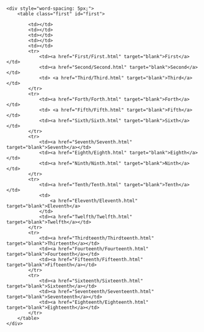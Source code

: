 <!DOCTYPE html>
<html lang="en">

<head>
    <meta charset="UTF-8">
    <meta http-equiv="X-UA-Compatible" content="IE=edge">
    <meta name="viewport" content="width=device-width, initial-scale=1.0">
    <link rel="stylesheet" href="All Project.css">
    <title>All Project</title>
</head>

<body>
    <img src="Picture/bubble (1).jpg" id="first" alt="" srcset="">
    <img src="Picture/bubble (2).jpg" id="second" alt="" srcset="">
    <img src="Picture/bubble (3).jpg" id="third" alt="" srcset="">
    <img src="Picture/bubble (4).jpg" id="forth" alt="" srcset="">
    <img src="Picture/bubble (5).jpg" id="fifth" alt="" srcset="">
    <img src="Picture/bubble (6).jpg" id="sixth" alt="" srcset="">
    <img src="Picture/bubble (7).jpg" id="seventh" alt="" srcset="">
    <img src="Picture/bubble (8).jpg" id="eighth" alt="" srcset="">
    <img src="Picture/bubble (9).jpg" id="ninth" alt="" srcset="">
    <img src="Picture/bubble (10).jpg" id="tenth" alt="" srcset="">

    <div style="word-spacing: 5px;">
        <table class="first" id="first">

            <td></td>
            <td></td>
            <td></td>
            <td></td>
            <td></td>
            <tr>
                <td><a href="First/First.html" target="blank">First</a></td>
                <td><a href="Second/Second.html" target="blank">Second</a></td>
                <td> <a href="Third/Third.html" target="blank">Third</a></td>
            </tr>
            <tr>
                <td><a href="Forth/Forth.html" target="blank">Forth</a> </td>
                <td> <a href="Fifth/Fifth.html" target="blank">Fifth</a></td>
                <td><a href="Sixth/Sixth.html" target="blank">Sixth</a> </td>
            </tr>
            <tr>
                <td><a href="Seventh/Seventh.html" target="blank">Seventh</a></td>
                <td><a href="Eighth/Eighth.html" target="blank">Eighth</a></td>
                <td><a href="Ninth/Ninth.html" target="blank">Ninth</a></td>
            </tr>
            <tr>
                <td><a href="Tenth/Tenth.html" target="blank">Tenth</a></td>
                <td>
                    <a href="Eleventh/Eleventh.html" target="blank">Eleventh</a>
                </td>
                <td><a href="Twelfth/Twelfth.html" target="blank">Twelfth</a></td>
            </tr>
            <tr>
                <td><a href="Thirdteenth/Thirdteenth.html" target="blank">Thirteenth</a></td>
                <td><a href="Fourteenth/Fourteenth.html" target="blank">Fourteenth</a></td>
                <td><a href="Fifteenth/Fifteenth.html" target="blank">Fifteenth</a></td>
            </tr>
            <tr>
                <td><a href="Sixteenth/Sixteenth.html" target="blank">Sixteenth</a></td>
                <td><a href="Seventeenth/Seventeenth.html" target="blank">Seventeenth</a></td>
                <td><a href="Eighteenth/Eighteenth.html" target="blank">Eighteenth</a></td>
            </tr>
        </table>
    </div>
</body>
<script src="AllProject.js"></script>

</html>
